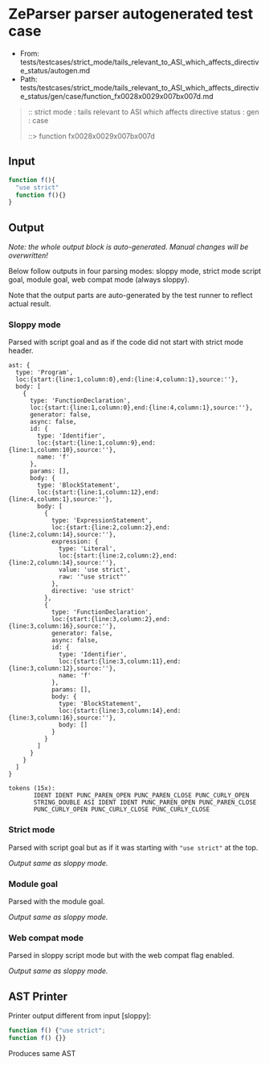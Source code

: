 # ZeParser parser autogenerated test case

- From: tests/testcases/strict_mode/tails_relevant_to_ASI_which_affects_directive_status/autogen.md
- Path: tests/testcases/strict_mode/tails_relevant_to_ASI_which_affects_directive_status/gen/case/function_fx0028x0029x007bx007d.md

> :: strict mode : tails relevant to ASI which affects directive status : gen : case
>
> ::> function fx0028x0029x007bx007d

## Input


`````js
function f(){ 
  "use strict"
  function f(){}
}
`````

## Output

_Note: the whole output block is auto-generated. Manual changes will be overwritten!_

Below follow outputs in four parsing modes: sloppy mode, strict mode script goal, module goal, web compat mode (always sloppy).

Note that the output parts are auto-generated by the test runner to reflect actual result.

### Sloppy mode

Parsed with script goal and as if the code did not start with strict mode header.

`````
ast: {
  type: 'Program',
  loc:{start:{line:1,column:0},end:{line:4,column:1},source:''},
  body: [
    {
      type: 'FunctionDeclaration',
      loc:{start:{line:1,column:0},end:{line:4,column:1},source:''},
      generator: false,
      async: false,
      id: {
        type: 'Identifier',
        loc:{start:{line:1,column:9},end:{line:1,column:10},source:''},
        name: 'f'
      },
      params: [],
      body: {
        type: 'BlockStatement',
        loc:{start:{line:1,column:12},end:{line:4,column:1},source:''},
        body: [
          {
            type: 'ExpressionStatement',
            loc:{start:{line:2,column:2},end:{line:2,column:14},source:''},
            expression: {
              type: 'Literal',
              loc:{start:{line:2,column:2},end:{line:2,column:14},source:''},
              value: 'use strict',
              raw: '"use strict"'
            },
            directive: 'use strict'
          },
          {
            type: 'FunctionDeclaration',
            loc:{start:{line:3,column:2},end:{line:3,column:16},source:''},
            generator: false,
            async: false,
            id: {
              type: 'Identifier',
              loc:{start:{line:3,column:11},end:{line:3,column:12},source:''},
              name: 'f'
            },
            params: [],
            body: {
              type: 'BlockStatement',
              loc:{start:{line:3,column:14},end:{line:3,column:16},source:''},
              body: []
            }
          }
        ]
      }
    }
  ]
}

tokens (15x):
       IDENT IDENT PUNC_PAREN_OPEN PUNC_PAREN_CLOSE PUNC_CURLY_OPEN
       STRING_DOUBLE ASI IDENT IDENT PUNC_PAREN_OPEN PUNC_PAREN_CLOSE
       PUNC_CURLY_OPEN PUNC_CURLY_CLOSE PUNC_CURLY_CLOSE
`````

### Strict mode

Parsed with script goal but as if it was starting with `"use strict"` at the top.

_Output same as sloppy mode._

### Module goal

Parsed with the module goal.

_Output same as sloppy mode._

### Web compat mode

Parsed in sloppy script mode but with the web compat flag enabled.

_Output same as sloppy mode._

## AST Printer

Printer output different from input [sloppy]:

````js
function f() {"use strict";
function f() {}}
````

Produces same AST
